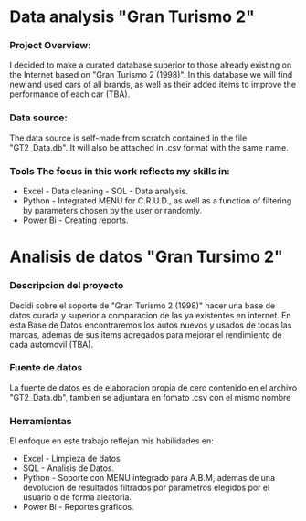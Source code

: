# Data analysis "Gran Turismo 2"

### Project Overview:

I decided to make a curated database superior to those already existing on the Internet based on "Gran Turismo 2 (1998)". In this database we will find new and used cars of all brands,
as well as their added items to improve the performance of each car (TBA).

### Data source:

The data source is self-made from scratch contained in the file "GT2_Data.db". It will also be attached in .csv format with the same name.

### Tools The focus in this work reflects my skills in:

- Excel - Data cleaning - SQL - Data analysis.
- Python - Integrated MENU for C.R.U.D., as well as a function of filtering by parameters chosen by the user or randomly.
- Power Bi - Creating reports.


# Analisis de datos "Gran Tursimo 2"

### Descripcion del proyecto

Decidi sobre el soporte de "Gran Turismo 2 (1998)" hacer una base de datos curada y superior a comparacion de las ya existentes en internet.
En esta Base de Datos encontraremos los autos nuevos y usados de todas las marcas,
ademas de sus items agregados para mejorar el rendimiento de cada automovil (TBA).

### Fuente de datos

La fuente de datos es de elaboracion propia de cero contenido en el archivo "GT2_Data.db", tambien se adjuntara en fomato .csv con el mismo nombre

### Herramientas
El enfoque en este trabajo reflejan mis habilidades en:
- Excel - Limpieza de datos
- SQL - Analisis de Datos.
- Python - Soporte con MENU integrado para A.B.M, ademas de una devolucion de resultados filtrados por parametros elegidos por el usuario o de forma aleatoria.
- Power Bi - Reportes graficos.

